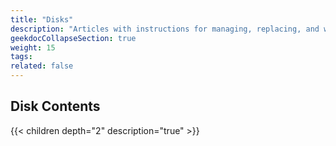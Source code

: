 ```yaml
---
title: "Disks"
description: "Articles with instructions for managing, replacing, and wiping disks."
geekdocCollapseSection: true
weight: 15
tags:
related: false
---
```


## Disk Contents

{{< children depth="2" description="true" >}}
